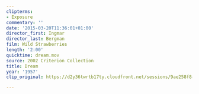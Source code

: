 ```yaml
---
clipterms:
- Exposure
commentary: ''
date: '2015-03-20T11:36:01+01:00'
director_first: Ingmar
director_last: Bergman
film: Wild Strawberries
length: '2:00'
quicktime: dream.mov
source: 2002 Criterion Collection
title: Dream
year: '1957'
clip_original: https://d2y36twrtb17ty.cloudfront.net/sessions/9ae258f8-bc15-49d4-a964-a9b3017376a2/e573a1bc-b5fe-44f1-a86e-a9b30173795a-551d63c8-184f-41b2-9db4-a9b30174185d.mp4

---
```


